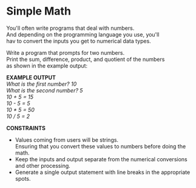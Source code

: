 # Simple Math

You'll often write programs that deal with numbers.  
And depending on the programming language you use, you'll  
hav to convert the inputs you get to numerical data types.

Write a program that prompts for two numbers.  
Print the sum, difference, product, and quotient of the numbers  
as shown in the example output:

**EXAMPLE OUTPUT**  
*What is the first number? 10*  
*What is the second number? 5*  
*10 + 5 = 15*  
*10 - 5 = 5*  
*10 * 5 = 50*  
*10 / 5 = 2*

**CONSTRAINTS**
- Values coming from users will be strings.  
  Ensuring that you convert these values to numbers before doing the math.
- Keep the inputs and output separate from the numerical conversions
  and other processing.
- Generate a single output statement with line breaks in the appropriate spots.